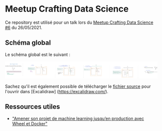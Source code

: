 # Meetup Crafting Data Science
Ce repository est utilisé pour un talk lors du [Meetup Crafting Data Science #6](https://www.meetup.com/fr-FR/crafting-datascience/events/278093373/) du 26/05/2021.

## Schéma global
Le schéma global est le suivant : 

![Meetup_crafting_DS](images/meetup_crafting_ds.png)

Sachez qu'il est également possible de télécharger le [fichier source](https://github.com/AurelienMassiot/Multi-label_text_classification/blob/master/images/meetup_crafting_ds.excalidraw) pour l'ouvrir dans [Excalidraw] (https://excalidraw.com/).

## Ressources utiles

- ["Amener son projet de  machine learning jusqu’en production avec Wheel et Docker"](https://blog.octo.com/amener-son-projet-de-machine-learning-jusquen-production-avec-wheel-et-docker/)